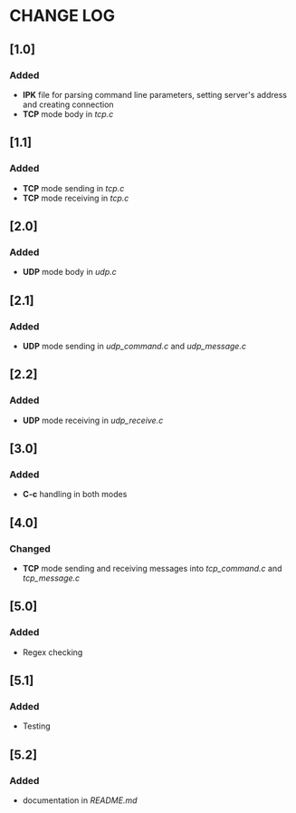 # CHANGE LOG
## [1.0]
### Added
* **IPK** file for parsing command line parameters, setting server's address and creating connection
* **TCP** mode body in *tcp.c*

## [1.1]
### Added
* **TCP** mode sending in *tcp.c*
* **TCP** mode receiving in *tcp.c*

## [2.0]
### Added
* **UDP** mode body in *udp.c*

## [2.1]
### Added
* **UDP** mode sending in *udp_command.c* and *udp_message.c*
## [2.2]
### Added
* **UDP** mode receiving in *udp_receive.c*

## [3.0]
### Added
* **C-c** handling in both modes

## [4.0]
### Changed
* **TCP** mode sending and receiving messages into *tcp_command.c* and *tcp_message.c*

## [5.0]
### Added
* Regex checking

## [5.1]
### Added
* Testing

## [5.2]
### Added
* documentation in *README.md*
